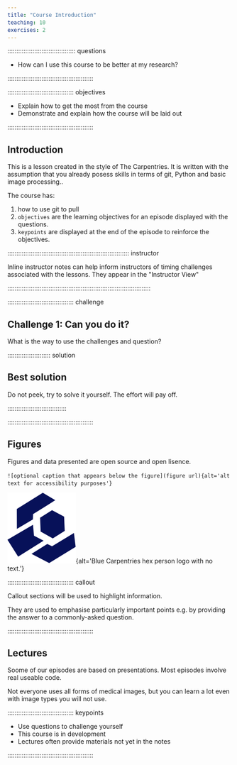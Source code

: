 ```yaml
---
title: "Course Introduction"
teaching: 10
exercises: 2
---
```


:::::::::::::::::::::::::::::::::::::: questions 

- How can I use this course to be better at my research?

::::::::::::::::::::::::::::::::::::::::::::::::

::::::::::::::::::::::::::::::::::::: objectives

- Explain how to get the most from the course
- Demonstrate and explain how the course will be laid out

::::::::::::::::::::::::::::::::::::::::::::::::

## Introduction

This is a lesson created in the style of The Carpentries. It is written with the assumption
that you already posess skills in terms of git, Python and basic image processing..

The course has:

 1. how to use git to pull
 2. `objectives` are the learning objectives for an episode displayed with
    the questions.
 3. `keypoints` are displayed at the end of the episode to reinforce the
    objectives.

:::::::::::::::::::::::::::::::::::::::::::::::::::::::::::::::::::: instructor

Inline instructor notes can help inform instructors of timing challenges
associated with the lessons. They appear in the "Instructor View"

::::::::::::::::::::::::::::::::::::::::::::::::::::::::::::::::::::::::::::::::

::::::::::::::::::::::::::::::::::::: challenge 

## Challenge 1: Can you do it?

What is the way to use the challenges and question?



:::::::::::::::::::::::: solution 

## Best solution
 
Do not peek, try to solve it yourself. The effort will pay off.

:::::::::::::::::::::::::::::::::


::::::::::::::::::::::::::::::::::::::::::::::::

## Figures

Figures and data presented are open source and open lisence.

`![optional caption that appears below the figure](figure url){alt='alt text for
accessibility purposes'}`

![You belong in The Carpentries!](https://raw.githubusercontent.com/carpentries/logo/master/Badge_Carpentries.svg){alt='Blue Carpentries hex person logo with no text.'}

::::::::::::::::::::::::::::::::::::: callout

Callout sections will be used to highlight information.

They are  used to emphasise particularly important points
e.g. by providing the answer to a commonly-asked question.

::::::::::::::::::::::::::::::::::::::::::::::::


## Lectures

Soome of our episodes are based on presentations. Most episodes involve real useable code.

Not everyone uses all forms of medical images, but you can learn a lot even with image types you will not use.

::::::::::::::::::::::::::::::::::::: keypoints 

- Use questions to challenge yourself
- This course is in development
- Lectures often provide materials not yet in the notes

::::::::::::::::::::::::::::::::::::::::::::::::

[r-markdown]: https://rmarkdown.rstudio.com/

